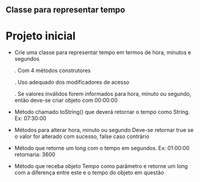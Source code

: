 ## **Classe para representar tempo**

# **Projeto inicial**

- Crie uma classe para representar tempo em termos de hora, minutos
e segundos

  . Com 4 métodos construtores
  
  . Uso adequado dos modificadores de acesso

  . Se valores inválidos forem informados para hora, minuto ou segundo,
então deve-se criar objeto com 00:00:00

- Método chamado toString() que deverá retornar o tempo como
String. Ex: 07:30:00
- Métodos para alterar hora, minuto ou segundo
Deve-se retornar true se o valor for alterado com sucesso, false caso
contrário

- Método que retorne um long com o tempo em segundos. Ex:
01:00:00 retornaria: 3600

- Método que receba objeto Tempo como parâmetro e retorne um long
com a diferença entre este e o tempo do objeto em questão